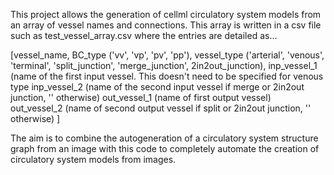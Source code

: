This project allows the generation of cellml circulatory system models from an array of vessel names and connections. 
This array is written in a csv file such as test_vessel_array.csv where the entries are detailed as...


[vessel_name,
BC_type             ('vv', 'vp', 'pv', 'pp'),
vessel_type         ('arterial', 'venous', 'terminal', 'split_junction', 'merge_junction', 2in2out_junction),
inp_vessel_1        (name of the first input vessel. This doesn't need to be specified for venous type
inp_vessel_2        (name of the second input vessel if merge or 2in2out junction, '' otherwise)
out_vessel_1        (name of first output vessel)
out_vessel_2        (name of second output vessel if split or 2in2out junction, '' otherwise)
]

The aim is to combine the autogeneration of a circulatory system structure graph from an image with this code to
completely automate the creation of circulatory system models from images.
